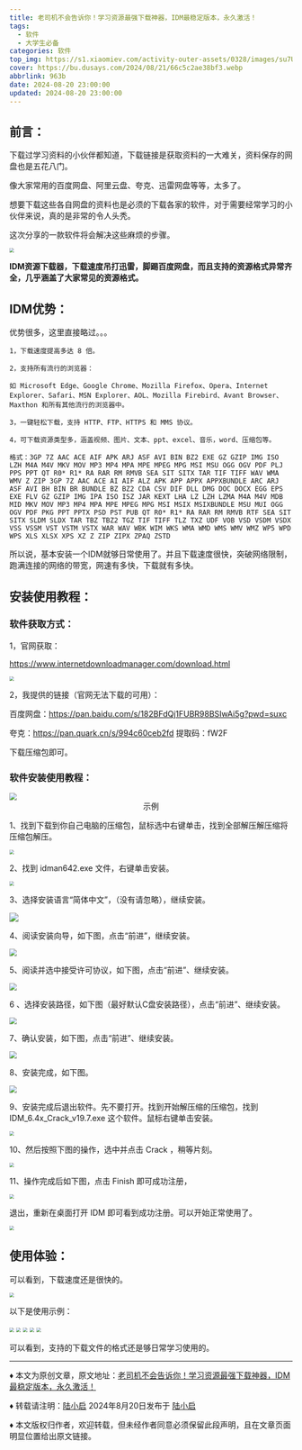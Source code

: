 ```yaml
---
title: 老司机不会告诉你！学习资源最强下载神器，IDM最稳定版本，永久激活！
tags:
  - 软件
  - 大学生必备
categories: 软件
top_img: https://s1.xiaomiev.com/activity-outer-assets/0328/images/su7Ultra/pc/ultra_1.jpg
cover: https://bu.dusays.com/2024/08/21/66c5c2ae38bf3.webp
abbrlink: 963b
date: 2024-08-20 23:00:00
updated: 2024-08-20 23:00:00
---
```



## 前言：

下载过学习资料的小伙伴都知道，下载链接是获取资料的一大难关，资料保存的网盘也是五花八门。

像大家常用的百度网盘、阿里云盘、夸克、迅雷网盘等等，太多了。

想要下载这些各自网盘的资料也是必须的下载各家的软件，对于需要经常学习的小伙伴来说，真的是非常的令人头秃。



这次分享的一款软件将会解决这些麻烦的步骤。



<img src="https://bu.dusays.com/2024/08/20/66c4a73d28161.webp" style="zoom: 50%;" />



**IDM资源下载器，下载速度吊打迅雷，脚踢百度网盘，而且支持的资源格式异常齐全，几乎涵盖了大家常见的资源格式。**



## IDM优势：

优势很多，这里直接略过。。。

```
1，下载速度提高多达 8 倍。

2，支持所有流行的浏览器：

如 Microsoft Edge、Google Chrome、Mozilla Firefox、Opera、Internet Explorer、Safari、MSN Explorer、AOL、Mozilla Firebird、Avant Browser、Maxthon 和所有其他流行的浏览器中。

3，一键轻松下载，支持 HTTP、FTP、HTTPS 和 MMS 协议。

4，可下载资源类型多，涵盖视频、图片、文本、ppt、excel、音乐，word、压缩包等。

格式：3GP 7Z AAC ACE AIF APK ARJ ASF AVI BIN BZ2 EXE GZ GZIP IMG ISO LZH M4A M4V MKV MOV MP3 MP4 MPA MPE MPEG MPG MSI MSU OGG OGV PDF PLJ PPS PPT QT R0* R1* RA RAR RM RMVB SEA SIT SITX TAR TIF TIFF WAV WMA WMV Z ZIP 3GP 7Z AAC ACE AI AIF ALZ APK APP APPX APPXBUNDLE ARC ARJ ASF AVI BH BIN BR BUNDLE BZ BZ2 CDA CSV DIF DLL DMG DOC DOCX EGG EPS EXE FLV GZ GZIP IMG IPA ISO ISZ JAR KEXT LHA LZ LZH LZMA M4A M4V MDB MID MKV MOV MP3 MP4 MPA MPE MPEG MPG MSI MSIX MSIXBUNDLE MSU MUI OGG OGV PDF PKG PPT PPTX PSD PST PUB QT R0* R1* RA RAR RM RMVB RTF SEA SIT SITX SLDM SLDX TAR TBZ TBZ2 TGZ TIF TIFF TLZ TXZ UDF VOB VSD VSDM VSDX VSS VSSM VST VSTM VSTX WAR WAV WBK WIM WKS WMA WMD WMS WMV WMZ WP5 WPD WPS XLS XLSX XPS XZ Z ZIP ZIPX ZPAQ ZSTD
```



所以说，基本安装一个IDM就够日常使用了。并且下载速度很快，突破网络限制，跑满连接的网络的带宽，网速有多快，下载就有多快。



## 安装使用教程：

### 软件获取方式：

1，官网获取：

https://www.internetdownloadmanager.com/download.html



<img src="https://bu.dusays.com/2024/08/20/66c4a7447ceb5.gif" style="zoom:50%;" />



2，我提供的链接（官网无法下载的可用）：

百度网盘：https://pan.baidu.com/s/182BFdQj1FUBR98BSIwAi5g?pwd=suxc

夸克：https://pan.quark.cn/s/994c60ceb2fd   提取码：fW2F



下载压缩包即可。



### 软件安装使用教程：



<img src="https://bu.dusays.com/2024/08/20/66c4a74315721.gif" style="zoom:80%;" />

<center>示例</center>



1、找到下载到你自己电脑的压缩包，鼠标选中右键单击，找到全部解压解压缩将压缩包解压。



<img src="https://bu.dusays.com/2024/08/20/66c4a74104f38.webp" style="zoom:50%;" />



2、找到 idman642.exe 文件，右键单击安装。



<img src="https://bu.dusays.com/2024/08/20/66c4a740c8968.webp" style="zoom:50%;" />



3、选择安装语言“简体中文”，（没有请忽略），继续安装。



![](https://bu.dusays.com/2024/08/20/66c4a73f478b6.webp)



 4、阅读安装向导，如下图，点击“前进”，继续安装。



<img src="https://bu.dusays.com/2024/08/20/66c4a73edf075.webp" style="zoom: 80%;" />



5、阅读并选中接受许可协议，如下图，点击“前进”、继续安装。



<img src="https://bu.dusays.com/2024/08/20/66c4a73e4a758.webp" style="zoom:80%;" />



6 、选择安装路径，如下图（最好默认C盘安装路径），点击“前进”、继续安装。



<img src="https://bu.dusays.com/2024/08/20/66c4a73e89afd.webp" style="zoom:80%;" />



7、确认安装，如下图，点击“前进”、继续安装。



<img src="https://bu.dusays.com/2024/08/20/66c4a73e80c28.webp" style="zoom:80%;" />



 8、安装完成，如下图。



<img src="https://bu.dusays.com/2024/08/20/66c4a73d5aaf5.webp" style="zoom:80%;" />



9、安装完成后退出软件。先不要打开。找到开始解压缩的压缩包，找到 IDM_6.4x_Crack_v19.7.exe 这个软件。鼠标右键单击安装。



<img src="https://bu.dusays.com/2024/08/20/66c4a742143e1.webp" style="zoom: 50%;" />



10、然后按照下图的操作，选中并点击 Crack ，稍等片刻。



<img src="https://bu.dusays.com/2024/08/20/66c4a74238543.webp" style="zoom:50%;" />



11、操作完成后如下图，点击 Finish 即可成功注册，



<img src="https://bu.dusays.com/2024/08/20/66c4a74278847.webp" style="zoom:50%;" />



退出，重新在桌面打开 IDM 即可看到成功注册。可以开始正常使用了。



<img src="https://bu.dusays.com/2024/08/20/66c4a743955a7.webp" style="zoom:50%;" />



## 使用体验：

可以看到，下载速度还是很快的。



<img src="https://bu.dusays.com/2024/08/20/66c4a73eabde8.webp" style="zoom:50%;" />



以下是使用示例：



<img src="https://bu.dusays.com/2024/08/20/66c4a742bfca2.webp" style="zoom:50%;" />

<img src="https://bu.dusays.com/2024/08/20/66c4a74151ccb.webp" style="zoom:50%;" />

<img src="https://bu.dusays.com/2024/08/20/66c4a74113c0c.webp" style="zoom:50%;" />

<img src="https://bu.dusays.com/2024/08/20/66c4a740e51a0.webp" style="zoom:50%;" />

<img src="https://bu.dusays.com/2024/08/20/66c4a74059ab5.webp" style="zoom:50%;" />



可以看到，支持的下载文件的格式还是够日常学习使用的。

------

♦ 本文为原创文章，原文地址：[老司机不会告诉你！学习资源最强下载神器，IDM最稳定版本，永久激活！](https://mp.weixin.qq.com/s/YOVrxqPFNace5U7aHLQasQ)

♦ 转载请注明：[陆小启](https://www.lxqxm.top/posts/963b.html)  2024年8月20日发布于 [陆小启](https://www.lxqxm.top//)

♦ 本文版权归作者，欢迎转载，但未经作者同意必须保留此段声明，且在文章页面明显位置给出原文链接。